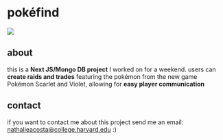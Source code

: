 # pokéfind
<img src="https://i.ibb.co/W30FNs8/ezgif-5-0da59e53bc.gif"></img>

## about
this is a <b>Next JS/Mongo DB project</b> I worked on for a weekend. users can <b>create raids and trades</b> featuring the pokémon from the new game Pokémon Scarlet and Violet, allowing for <b>easy player communication</b>

## contact
if you want to contact me about this project send me an email: nathalieacosta@college.harvard.edu
:)
